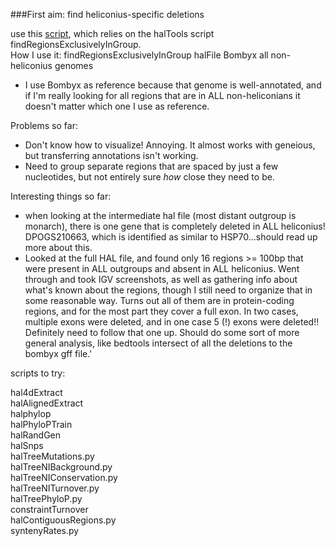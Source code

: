 ###First aim: find heliconius-specific deletions

use this [script](deletions/findRegionsExclusivelyInGroup.slurm), which relies on the halTools script findRegionsExclusivelyInGroup.    
How I use it: findRegionsExclusivelyInGroup halFile Bombyx  all non-heliconius genomes
- I use Bombyx as reference because that genome is well-annotated, and if I'm really looking for all
regions that are in ALL non-heliconians it doesn't matter which one I use as reference.     

Problems so far:
- Don't know how to visualize! Annoying. It almost works with geneious, but transferring annotations isn't working.
- Need to group separate regions that are spaced by just a few nucleotides, but not entirely sure *how* close they need to be.

Interesting things so far:
- when looking at the intermediate hal file (most distant outgroup is monarch), there is one gene that is completely deleted in ALL heliconius! DPOGS210663, which is identified as similar to HSP70...should read up more about this.
- Looked at the full HAL file, and found only 16 regions >= 100bp that were present in ALL outgroups and absent in ALL heliconius. Went through and took IGV screenshots, as well as gathering info about what's known about the regions, though I still need to organize that in some reasonable way. Turns out all of them are in protein-coding regions, and for the most part they cover a full exon. In two cases, multiple exons were deleted, and in one case 5 (!) exons were deleted!! Definitely need to follow that one up. Should do some sort of more general analysis, like bedtools intersect of all the deletions to the bombyx gff file.'

scripts to try:


hal4dExtract    
halAlignedExtract   
halphylop   
halPhyloPTrain  
halRandGen    
halSnps   
halTreeMutations.py   
halTreeNIBackground.py    
halTreeNIConservation.py    
halTreeNITurnover.py    
halTreePhyloP.py    
constraintTurnover    
halContiguousRegions.py   
syntenyRates.py   
